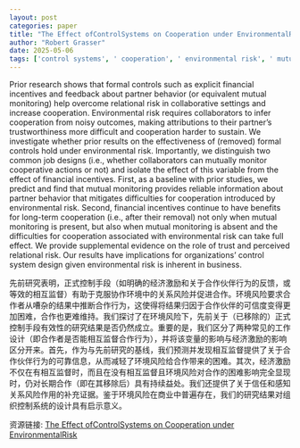 ```yaml
---
layout: post
categories: paper
title: "The Effect ofControlSystems on Cooperation under EnvironmentalRisk"
author: "Robert Grasser"
date: 2025-05-06
tags: ['control systems', ' cooperation', ' environmental risk', ' mutual monitoring', ' social dilemma']
---
```


Prior research shows that formal controls such as explicit financial incentives and feedback about partner behavior (or equivalent mutual monitoring) help overcome relational risk in collaborative settings and increase cooperation. Environmental risk requires collaborators to infer cooperation from noisy outcomes, making attributions to their partner’s trustworthiness more difficult and cooperation harder to sustain. We investigate whether prior results on the effectiveness of (removed) formal controls hold under environmental risk. Importantly, we distinguish two common job designs (i.e., whether collaborators can mutually monitor cooperative actions or not) and isolate the effect of this variable from the effect of financial incentives. First, as a baseline with prior studies, we predict and find that mutual monitoring provides reliable information about partner behavior that mitigates difficulties for cooperation introduced by environmental risk. Second, financial incentives continue to have benefits for long-term cooperation (i.e., after their removal) not only when mutual monitoring is present, but also when mutual monitoring is absent and the difficulties for cooperation associated with environmental risk can take full effect. We provide supplemental evidence on the role of trust and perceived relational risk. Our results have implications for organizations’ control system design given environmental risk is inherent in business.

先前研究表明，正式控制手段（如明确的经济激励和关于合作伙伴行为的反馈，或等效的相互监督）有助于克服协作环境中的关系风险并促进合作。环境风险要求合作者从嘈杂的结果中推断合作行为，这使得将结果归因于合作伙伴的可信度变得更加困难，合作也更难维持。我们探讨了在环境风险下，先前关于（已移除的）正式控制手段有效性的研究结果是否仍然成立。重要的是，我们区分了两种常见的工作设计（即合作者是否能相互监督合作行为），并将该变量的影响与经济激励的影响区分开来。首先，作为与先前研究的基线，我们预测并发现相互监督提供了关于合作伙伴行为的可靠信息，从而减轻了环境风险给合作带来的困难。其次，经济激励不仅在有相互监督时，而且在没有相互监督且环境风险对合作的困难影响完全显现时，仍对长期合作（即在其移除后）具有持续益处。我们还提供了关于信任和感知关系风险作用的补充证据。鉴于环境风险在商业中普遍存在，我们的研究结果对组织控制系统的设计具有启示意义。

资源链接: [The Effect ofControlSystems on Cooperation under EnvironmentalRisk](https://papers.ssrn.com/sol3/papers.cfm?abstract_id=5224861)
